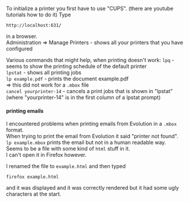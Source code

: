 To initialize a printer you first have to use "CUPS".
(there are youtube tutorials how to do it)
Type 
```
http://localhost:631/
```
in a browser.\
Administration => Manage Printers   - shows all your printers that you have configured

Various commands that might help, when printing doesn't work:
`lpq`       - seems to show the printing schedule of the default printer\
`lpstat`    - shows all printing jobs\
`lp example.pdf`              - prints the document example.pdf\
=> this did not work for a `.mbox` file\
`cancel yourprinter-14`       - cancels a print jobs that is shown in "lpstat" (where "yourprinter-14" is in the first column of a lpstat prompt)

#### printing emails

I encountered problems when printing emails from Evolution in a `.mbox` format.\
When trying to print the email from Evolution it said "printer not found".\
`lp example.mbox` prints the email but not in a human readable way.\
Seems to be a file with some kind of `html` stuff in it.\
I can't open it in Firefox however.

I renamed the file to `example.html` and then typed
```
firefox example.html
```
and it was displayed and it was correctly rendered but it had some ugly characters at the start.

